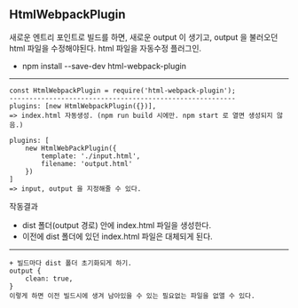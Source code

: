 ## HtmlWebpackPlugin

새로운 엔트리 포인트로 빌드를 하면, 새로운 output 이 생기고, output 을 불러오던 html 파일을 수정해야된다.
html 파일을 자동수정 플러그인.

- npm install --save-dev html-webpack-plugin

---

    const HtmlWebpackPlugin = require('html-webpack-plugin');
    ---------------------------------------------------------
    plugins: [new HtmlWebpackPlugin({})],
    => index.html 자동생성. (npm run build 시에만. npm start 로 열면 생성되지 않음.)

    plugins: [
        new HtmlWebPackPlugin({
            template: './input.html',
            filename: 'output.html'
        })
    ]
    => input, output 을 지정해줄 수 있다.

작동결과

- dist 폴더(output 경로) 안에 index.html 파일을 생성한다.
- 이전에 dist 폴더에 있던 index.html 파일은 대체되게 된다.

---

    + 빌드마다 dist 폴더 초기화되게 하기.
    output {
        clean: true,
    }
    이렇게 하면 이전 빌드시에 생겨 남아있을 수 있는 필요없는 파일을 없앨 수 있다.
